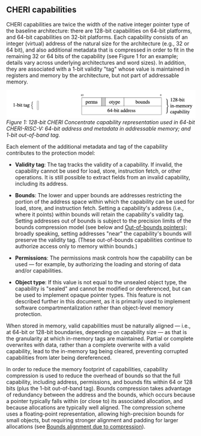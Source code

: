 ## CHERI capabilities

CHERI capabilities are twice the width of the native integer pointer type of
the baseline architecture: there are 128-bit capabilities on 64-bit platforms,
and 64-bit capabilities on 32-bit platforms.
Each capability consists of an integer (virtual) address of the natural size for
the architecture (e.g., 32 or 64 bit), and also additional metadata that is
compressed in order to fit in the remaining 32 or 64 bits of the capability
(see Figure 1 for an example; details
vary across underlying architectures and word sizes).
In addition, they are associated with a 1-bit validity "tag" whose value is
maintained in registers and memory by the architecture, but not part of
addressable memory.

<!--{=latex}\begin{comment}
In LaTeX, we want to use the bitbox figure below instead of the jpeg
image file, so we comment it out.
-->

![CHERI capability format illustration](capability-format.jpg)
*Figure 1: 128-bit CHERI Concentrate capability representation used in 64-bit CHERI-RISC-V: 64-bit address and metadata in addressable memory; and 1-bit out-of-band tag.*

<!--{=latex}
\end{comment}

\begin{figure}[b]
\hspace{2.5cm}
% Tag
\begin{subfigure}[t!]{0.1\textwidth}
\begin{bytefield}[bitwidth=3pt]{1}
% \bitheader[endianness=big]{~,~} \\
\begin{leftwordgroup}{1-bit tag}
\bitbox{1}{}
\end{leftwordgroup}
\end{bytefield}
\end{subfigure}
% Capability
\begin{subfigure}[t!]{0.1\textwidth}
\begin{bytefield}[bitwidth=3pt]{64}
\bitheader[endianness=big]{0,63} \\
\begin{rightwordgroup}{128-bit \\ in-memory \\ capability}
\bitbox{16}{perms} & \bitbox{3}{\color{lightgray}\rule{\width}{\height}} & \bitbox{15}{otype} & \bitbox{30}{bounds} \\
\bitbox[lrb]{64}{64-bit~address}
\end{rightwordgroup}
\end{bytefield}
\end{subfigure}
\caption{128-bit CHERI Concentrate capability representation used in
  64-bit CHERI-RISC-V: 64-bit address
  and metadata in addressable memory; and 1-bit out-of-band tag.}
\label{figure:cheri-capability-representation}
\end{figure}
-->

Each element of the additional metadata and tag of the capability contributes
to the protection model:


* **Validity tag**: The tag tracks the validity of a capability.
  If invalid, the capability cannot be used for load, store, instruction
  fetch, or other operations.
  It is still possible to extract fields from an invalid capability,
  including its address.

* **Bounds**: The lower and upper bounds are addresses restricting the
  portion of the address space within which the capability can be used for
  load, store, and instruction fetch.
  Setting a capability's address (i.e., where it points) within
  bounds will retain the capability's validity tag.  Setting addresses out of
  bounds is subject to the precision limits of the bounds compression model
  (see below and [Out-of-bounds pointers](../impact/out-of-bounds-pointers.html)); broadly speaking, setting addresses "near"
  the capability's bounds will preserve the validity tag.  (These out-of-bounds
  capabilities continue to authorize access only to memory within bounds.)

* **Permissions**: The permissions mask controls how the capability can be
  used &mdash; for example, by authorizing the loading and storing of data and/or
  capabilities.

* **Object type**: If this value is not equal to the unsealed object type, the capability is "sealed" and
  cannot be modified or dereferenced, but can be used to implement opaque
  pointer types.
  This feature is not described further in this document, as it is primarily
  used to implement software compartmentalization rather than object-level
  memory protection.

When stored in memory, valid capabilities must be naturally aligned &mdash; i.e.,
at 64-bit or 128-bit boundaries, depending on capability size &mdash; as that is
the granularity at which in-memory tags are maintained.
Partial or complete overwrites with data, rather than a complete overwrite
with a valid capability, lead to the in-memory tag being cleared, preventing
corrupted capabilities from later being dereferenced.

In order to reduce the memory footprint of capabilities, capability
compression is used to reduce the overhead of bounds so that the full
capability, including address, permissions, and bounds fits within 64 or
128 bits (plus the 1-bit out-of-band tag).
Bounds compression takes advantage of redundancy between the address
and the bounds, which occurs because a pointer typically falls within (or
close to) its associated allocation, and because allocations are typically
well aligned.
The compression scheme uses a floating-point representation, allowing high-precision bounds for small
objects, but requiring stronger alignment and padding for larger allocations
(see [Bounds alignment due to compression](../apis/bounds-alignment-due-to-compression.html)).
